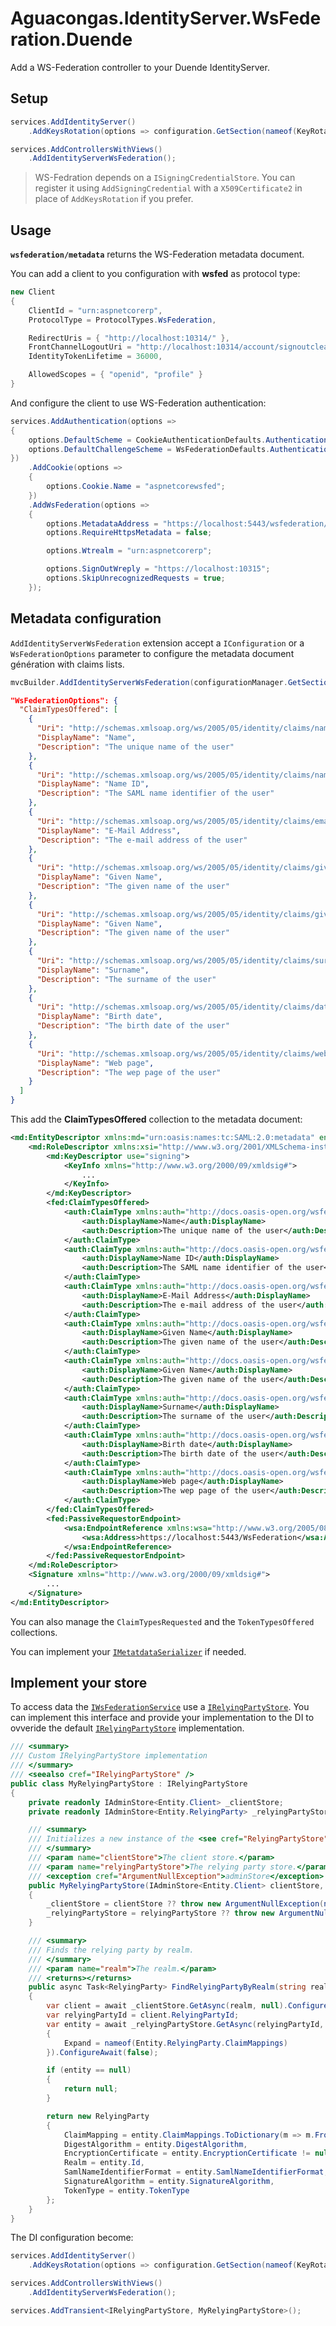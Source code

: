 ﻿# Aguacongas.IdentityServer.WsFederation.Duende

Add a WS-Federation controller to your Duende IdentityServer.

## Setup

```cs
services.AddIdentityServer()
    .AddKeysRotation(options => configuration.GetSection(nameof(KeyRotationOptions))?.Bind(options));

services.AddControllersWithViews()
    .AddIdentityServerWsFederation();
```

> WS-Fedration depends on a `ISigningCredentialStore`. You can register it using `AddSigningCredential` with a `X509Certificate2` in place of `AddKeysRotation` if you prefer.

## Usage

**`wsfederation/metadata`** returns the WS-Federation metadata document.

You can add a client to you configuration with **wsfed** as protocol type:

```cs
new Client
{
    ClientId = "urn:aspnetcorerp",
    ProtocolType = ProtocolTypes.WsFederation,

    RedirectUris = { "http://localhost:10314/" },
    FrontChannelLogoutUri = "http://localhost:10314/account/signoutcleanup",
    IdentityTokenLifetime = 36000,

    AllowedScopes = { "openid", "profile" }
}
```

And configure the client to use WS-Federation authentication:

```cs
services.AddAuthentication(options =>
{
    options.DefaultScheme = CookieAuthenticationDefaults.AuthenticationScheme;
    options.DefaultChallengeScheme = WsFederationDefaults.AuthenticationScheme;
})
    .AddCookie(options =>
    {
        options.Cookie.Name = "aspnetcorewsfed";
    })
    .AddWsFederation(options =>
    {
        options.MetadataAddress = "https://localhost:5443/wsfederation/metadata";
        options.RequireHttpsMetadata = false;

        options.Wtrealm = "urn:aspnetcorerp";

        options.SignOutWreply = "https://localhost:10315";
        options.SkipUnrecognizedRequests = true;
    });
```

## Metadata configuration

`AddIdentityServerWsFederation` extension accept a `IConfiguration` or a `WsFederationOptions` parameter to configure the metadata document génération with claims lists.

``` cs
mvcBuilder.AddIdentityServerWsFederation(configurationManager.GetSection(nameof(WsFederationOptions)));
```

``` json
"WsFederationOptions": {
  "ClaimTypesOffered": [
    {
      "Uri": "http://schemas.xmlsoap.org/ws/2005/05/identity/claims/name",
      "DisplayName": "Name",
      "Description": "The unique name of the user"
    },
    {
      "Uri": "http://schemas.xmlsoap.org/ws/2005/05/identity/claims/nameidentifier",
      "DisplayName": "Name ID",
      "Description": "The SAML name identifier of the user"
    },
    {
      "Uri": "http://schemas.xmlsoap.org/ws/2005/05/identity/claims/emailaddress",
      "DisplayName": "E-Mail Address",
      "Description": "The e-mail address of the user"
    },
    {
      "Uri": "http://schemas.xmlsoap.org/ws/2005/05/identity/claims/givenname",
      "DisplayName": "Given Name",
      "Description": "The given name of the user"
    },
    {
      "Uri": "http://schemas.xmlsoap.org/ws/2005/05/identity/claims/givenname",
      "DisplayName": "Given Name",
      "Description": "The given name of the user"
    },
    {
      "Uri": "http://schemas.xmlsoap.org/ws/2005/05/identity/claims/surname",
      "DisplayName": "Surname",
      "Description": "The surname of the user"
    },
    {
      "Uri": "http://schemas.xmlsoap.org/ws/2005/05/identity/claims/dateofbirth",
      "DisplayName": "Birth date",
      "Description": "The birth date of the user"
    },
    {
      "Uri": "http://schemas.xmlsoap.org/ws/2005/05/identity/claims/webpage",
      "DisplayName": "Web page",
      "Description": "The wep page of the user"
    }
  ]
}
```

This add the **ClaimTypesOffered** collection to the metadata document:

``` xml
<md:EntityDescriptor xmlns:md="urn:oasis:names:tc:SAML:2.0:metadata" entityID="https://localhost:5443">
	<md:RoleDescriptor xmlns:xsi="http://www.w3.org/2001/XMLSchema-instance" xmlns:fed="http://docs.oasis-open.org/wsfed/federation/200706" xsi:type="fed:SecurityTokenServiceType" protocolSupportEnumeration="http://docs.oasis-open.org/wsfed/federation/200706">
		<md:KeyDescriptor use="signing">
			<KeyInfo xmlns="http://www.w3.org/2000/09/xmldsig#">
				...
			</KeyInfo>
		</md:KeyDescriptor>
		<fed:ClaimTypesOffered>
			<auth:ClaimType xmlns:auth="http://docs.oasis-open.org/wsfed/authorization/200706" Uri="http://schemas.xmlsoap.org/ws/2005/05/identity/claims/name" Optional="true">
				<auth:DisplayName>Name</auth:DisplayName>
				<auth:Description>The unique name of the user</auth:Description>
			</auth:ClaimType>
			<auth:ClaimType xmlns:auth="http://docs.oasis-open.org/wsfed/authorization/200706" Uri="http://schemas.xmlsoap.org/ws/2005/05/identity/claims/nameidentifier" Optional="true">
				<auth:DisplayName>Name ID</auth:DisplayName>
				<auth:Description>The SAML name identifier of the user</auth:Description>
			</auth:ClaimType>
			<auth:ClaimType xmlns:auth="http://docs.oasis-open.org/wsfed/authorization/200706" Uri="http://schemas.xmlsoap.org/ws/2005/05/identity/claims/emailaddress" Optional="true">
				<auth:DisplayName>E-Mail Address</auth:DisplayName>
				<auth:Description>The e-mail address of the user</auth:Description>
			</auth:ClaimType>
			<auth:ClaimType xmlns:auth="http://docs.oasis-open.org/wsfed/authorization/200706" Uri="http://schemas.xmlsoap.org/ws/2005/05/identity/claims/givenname" Optional="true">
				<auth:DisplayName>Given Name</auth:DisplayName>
				<auth:Description>The given name of the user</auth:Description>
			</auth:ClaimType>
			<auth:ClaimType xmlns:auth="http://docs.oasis-open.org/wsfed/authorization/200706" Uri="http://schemas.xmlsoap.org/ws/2005/05/identity/claims/givenname" Optional="true">
				<auth:DisplayName>Given Name</auth:DisplayName>
				<auth:Description>The given name of the user</auth:Description>
			</auth:ClaimType>
			<auth:ClaimType xmlns:auth="http://docs.oasis-open.org/wsfed/authorization/200706" Uri="http://schemas.xmlsoap.org/ws/2005/05/identity/claims/surname" Optional="true">
				<auth:DisplayName>Surname</auth:DisplayName>
				<auth:Description>The surname of the user</auth:Description>
			</auth:ClaimType>
			<auth:ClaimType xmlns:auth="http://docs.oasis-open.org/wsfed/authorization/200706" Uri="http://schemas.xmlsoap.org/ws/2005/05/identity/claims/dateofbirth" Optional="true">
				<auth:DisplayName>Birth date</auth:DisplayName>
				<auth:Description>The birth date of the user</auth:Description>
			</auth:ClaimType>
			<auth:ClaimType xmlns:auth="http://docs.oasis-open.org/wsfed/authorization/200706" Uri="http://schemas.xmlsoap.org/ws/2005/05/identity/claims/webpage" Optional="true">
				<auth:DisplayName>Web page</auth:DisplayName>
				<auth:Description>The wep page of the user</auth:Description>
			</auth:ClaimType>
		</fed:ClaimTypesOffered>
		<fed:PassiveRequestorEndpoint>
			<wsa:EndpointReference xmlns:wsa="http://www.w3.org/2005/08/addressing">
				<wsa:Address>https://localhost:5443/WsFederation</wsa:Address>
			</wsa:EndpointReference>
		</fed:PassiveRequestorEndpoint>
	</md:RoleDescriptor>
	<Signature xmlns="http://www.w3.org/2000/09/xmldsig#">
		...
	</Signature>
</md:EntityDescriptor>
```

You can also manage the `ClaimTypesRequested` and the `TokenTypesOffered` collections.

You can implement your [`IMetatdataSerializer`](../../Aguacongas.IdentityServer.WsFederation/Metadata/IMetatdataSerializer.cs) if needed.

## Implement your store

To access data the [`IWsFederationService`](../../Aguacongas.IdentityServer.WsFederation/IWsFederationService.cs) use a [`IRelyingPartyStore`](../../Aguacongas.IdentityServer.WsFederation/Stores/IRelyingPartyStore.cs). You can implement this interface and provide your implementation to the DI to ovveride the default [`IRelyingPartyStore`](../../Aguacongas.IdentityServer.WsFederation/Stores/IRelyingPartyStore.cs) implementation.

``` cs
/// <summary>
/// Custom IRelyingPartyStore implementation
/// </summary>
/// <seealso cref="IRelyingPartyStore" />
public class MyRelyingPartyStore : IRelyingPartyStore
{
    private readonly IAdminStore<Entity.Client> _clientStore;
    private readonly IAdminStore<Entity.RelyingParty> _relyingPartyStore;

    /// <summary>
    /// Initializes a new instance of the <see cref="RelyingPartyStore" /> class.
    /// </summary>
    /// <param name="clientStore">The client store.</param>
    /// <param name="relyingPartyStore">The relying party store.</param>
    /// <exception cref="ArgumentNullException">adminStore</exception>
    public MyRelyingPartyStore(IAdminStore<Entity.Client> clientStore, IAdminStore<Entity.RelyingParty> relyingPartyStore)
    {
        _clientStore = clientStore ?? throw new ArgumentNullException(nameof(clientStore));
        _relyingPartyStore = relyingPartyStore ?? throw new ArgumentNullException(nameof(relyingPartyStore));
    }

    /// <summary>
    /// Finds the relying party by realm.
    /// </summary>
    /// <param name="realm">The realm.</param>
    /// <returns></returns>
    public async Task<RelyingParty> FindRelyingPartyByRealm(string realm)
    {
        var client = await _clientStore.GetAsync(realm, null).ConfigureAwait(false);
        var relyingPartyId = client.RelyingPartyId;
        var entity = await _relyingPartyStore.GetAsync(relyingPartyId, new GetRequest
        {
            Expand = nameof(Entity.RelyingParty.ClaimMappings)
        }).ConfigureAwait(false);

        if (entity == null)
        {
            return null;
        }

        return new RelyingParty
        {
            ClaimMapping = entity.ClaimMappings.ToDictionary(m => m.FromClaimType, m => m.ToClaimType),
            DigestAlgorithm = entity.DigestAlgorithm,
            EncryptionCertificate = entity.EncryptionCertificate != null ? X509CertificateLoader.LoadCertificate(entity.EncryptionCertificate) : null,
            Realm = entity.Id,
            SamlNameIdentifierFormat = entity.SamlNameIdentifierFormat,
            SignatureAlgorithm = entity.SignatureAlgorithm,
            TokenType = entity.TokenType
        };
    }
}
```

The DI configuration become:

```cs
services.AddIdentityServer()
    .AddKeysRotation(options => configuration.GetSection(nameof(KeyRotationOptions))?.Bind(options));

services.AddControllersWithViews()
    .AddIdentityServerWsFederation();

services.AddTransient<IRelyingPartyStore, MyRelyingPartyStore>();
```

